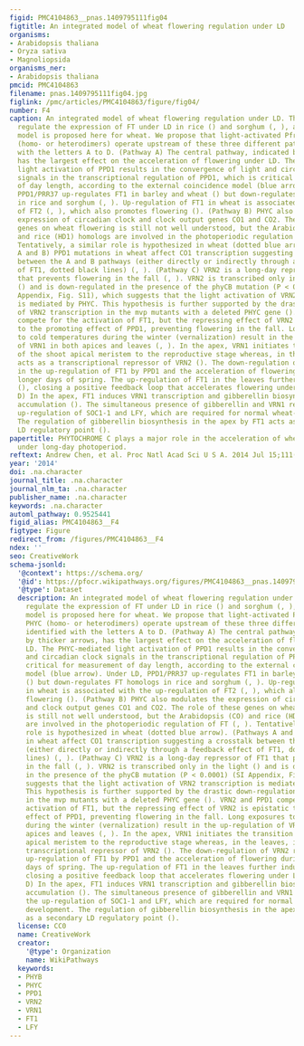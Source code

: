 ```yaml
---
figid: PMC4104863__pnas.1409795111fig04
figtitle: An integrated model of wheat flowering regulation under LD
organisms:
- Arabidopsis thaliana
- Oryza sativa
- Magnoliopsida
organisms_ner:
- Arabidopsis thaliana
pmcid: PMC4104863
filename: pnas.1409795111fig04.jpg
figlink: /pmc/articles/PMC4104863/figure/fig04/
number: F4
caption: An integrated model of wheat flowering regulation under LD. Three pathways
  regulate the expression of FT under LD in rice () and sorghum (, ), and a similar
  model is proposed here for wheat. We propose that light-activated Pfr forms of PHYC
  (homo- or heterodimers) operate upstream of these three different pathways, identified
  with the letters A to D. (Pathway A) The central pathway, indicated by thicker arrows,
  has the largest effect on the acceleration of flowering under LD. The PHYC-mediated
  light activation of PPD1 results in the convergence of light and circadian clock
  signals in the transcriptional regulation of PPD1, which is critical for measurement
  of day length, according to the external coincidence model (blue arrow). Under LD,
  PPD1/PRR37 up-regulates FT1 in barley and wheat () but down-regulates FT homologs
  in rice and sorghum (, ). Up-regulation of FT1 in wheat is associated with the up-regulation
  of FT2 (, ), which also promotes flowering (). (Pathway B) PHYC also modulates the
  expression of circadian clock and clock output genes CO1 and CO2. The role of these
  genes on wheat flowering is still not well understood, but the Arabidopsis (CO)
  and rice (HD1) homologs are involved in the photoperiodic regulation of FT (, ).
  Tentatively, a similar role is hypothesized in wheat (dotted blue arrow). (Pathways
  A and B) PPD1 mutations in wheat affect CO1 transcription suggesting a crosstalk
  between the A and B pathways (either directly or indirectly through a feedback effect
  of FT1, dotted black lines) (, ). (Pathway C) VRN2 is a long-day repressor of FT1
  that prevents flowering in the fall (, ). VRN2 is transcribed only in the light
  () and is down-regulated in the presence of the phyCB mutation (P < 0.0001) (SI
  Appendix, Fig. S11), which suggests that the light activation of VRN2 transcription
  is mediated by PHYC. This hypothesis is further supported by the drastic down-regulation
  of VRN2 transcription in the mvp mutants with a deleted PHYC gene (). VRN2 and PPD1
  compete for the activation of FT1, but the repressing effect of VRN2 is epistatic
  to the promoting effect of PPD1, preventing flowering in the fall. Long exposures
  to cold temperatures during the winter (vernalization) result in the up-regulation
  of VRN1 in both apices and leaves (, ). In the apex, VRN1 initiates the transition
  of the shoot apical meristem to the reproductive stage whereas, in the leaves, it
  acts as a transcriptional repressor of VRN2 (). The down-regulation of VRN2 results
  in the up-regulation of FT1 by PPD1 and the acceleration of flowering during the
  longer days of spring. The up-regulation of FT1 in the leaves further induces VRN1
  (), closing a positive feedback loop that accelerates flowering under LD (, ). (Pathway
  D) In the apex, FT1 induces VRN1 transcription and gibberellin biosynthesis and
  accumulation (). The simultaneous presence of gibberellin and VRN1 results in the
  up-regulation of SOC1-1 and LFY, which are required for normal wheat-spike development.
  The regulation of gibberellin biosynthesis in the apex by FT1 acts as a secondary
  LD regulatory point ().
papertitle: PHYTOCHROME C plays a major role in the acceleration of wheat flowering
  under long-day photoperiod.
reftext: Andrew Chen, et al. Proc Natl Acad Sci U S A. 2014 Jul 15;111(28):10037-10044.
year: '2014'
doi: .na.character
journal_title: .na.character
journal_nlm_ta: .na.character
publisher_name: .na.character
keywords: .na.character
automl_pathway: 0.9525441
figid_alias: PMC4104863__F4
figtype: Figure
redirect_from: /figures/PMC4104863__F4
ndex: ''
seo: CreativeWork
schema-jsonld:
  '@context': https://schema.org/
  '@id': https://pfocr.wikipathways.org/figures/PMC4104863__pnas.1409795111fig04.html
  '@type': Dataset
  description: An integrated model of wheat flowering regulation under LD. Three pathways
    regulate the expression of FT under LD in rice () and sorghum (, ), and a similar
    model is proposed here for wheat. We propose that light-activated Pfr forms of
    PHYC (homo- or heterodimers) operate upstream of these three different pathways,
    identified with the letters A to D. (Pathway A) The central pathway, indicated
    by thicker arrows, has the largest effect on the acceleration of flowering under
    LD. The PHYC-mediated light activation of PPD1 results in the convergence of light
    and circadian clock signals in the transcriptional regulation of PPD1, which is
    critical for measurement of day length, according to the external coincidence
    model (blue arrow). Under LD, PPD1/PRR37 up-regulates FT1 in barley and wheat
    () but down-regulates FT homologs in rice and sorghum (, ). Up-regulation of FT1
    in wheat is associated with the up-regulation of FT2 (, ), which also promotes
    flowering (). (Pathway B) PHYC also modulates the expression of circadian clock
    and clock output genes CO1 and CO2. The role of these genes on wheat flowering
    is still not well understood, but the Arabidopsis (CO) and rice (HD1) homologs
    are involved in the photoperiodic regulation of FT (, ). Tentatively, a similar
    role is hypothesized in wheat (dotted blue arrow). (Pathways A and B) PPD1 mutations
    in wheat affect CO1 transcription suggesting a crosstalk between the A and B pathways
    (either directly or indirectly through a feedback effect of FT1, dotted black
    lines) (, ). (Pathway C) VRN2 is a long-day repressor of FT1 that prevents flowering
    in the fall (, ). VRN2 is transcribed only in the light () and is down-regulated
    in the presence of the phyCB mutation (P < 0.0001) (SI Appendix, Fig. S11), which
    suggests that the light activation of VRN2 transcription is mediated by PHYC.
    This hypothesis is further supported by the drastic down-regulation of VRN2 transcription
    in the mvp mutants with a deleted PHYC gene (). VRN2 and PPD1 compete for the
    activation of FT1, but the repressing effect of VRN2 is epistatic to the promoting
    effect of PPD1, preventing flowering in the fall. Long exposures to cold temperatures
    during the winter (vernalization) result in the up-regulation of VRN1 in both
    apices and leaves (, ). In the apex, VRN1 initiates the transition of the shoot
    apical meristem to the reproductive stage whereas, in the leaves, it acts as a
    transcriptional repressor of VRN2 (). The down-regulation of VRN2 results in the
    up-regulation of FT1 by PPD1 and the acceleration of flowering during the longer
    days of spring. The up-regulation of FT1 in the leaves further induces VRN1 (),
    closing a positive feedback loop that accelerates flowering under LD (, ). (Pathway
    D) In the apex, FT1 induces VRN1 transcription and gibberellin biosynthesis and
    accumulation (). The simultaneous presence of gibberellin and VRN1 results in
    the up-regulation of SOC1-1 and LFY, which are required for normal wheat-spike
    development. The regulation of gibberellin biosynthesis in the apex by FT1 acts
    as a secondary LD regulatory point ().
  license: CC0
  name: CreativeWork
  creator:
    '@type': Organization
    name: WikiPathways
  keywords:
  - PHYB
  - PHYC
  - PPD1
  - VRN2
  - VRN1
  - FT1
  - LFY
---
```

